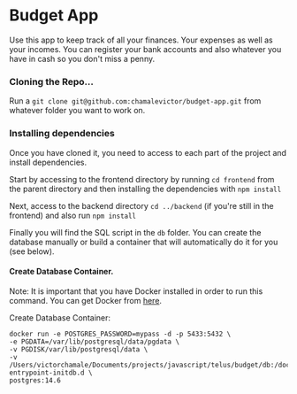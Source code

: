 # Budget App 
Use this app to keep track of all your finances. Your expenses as well as your incomes. You can register your bank accounts and also whatever you have in cash so you don't miss a penny.



### Cloning the Repo...
Run a ``` git clone git@github.com:chamalevictor/budget-app.git ``` from whatever folder you want to work on.



### Installing dependencies
Once you have cloned it, you need to access to each part of the project and install dependencies.

Start by accessing to the frontend directory by running ``` cd frontend ``` from the parent directory and then installing the dependencies with ``` npm install ```

Next, access to the backend directory ``` cd ../backend ``` (if you're still in the frontend) and also run ``` npm install ```

Finally you will find the SQL script in the ``` db ``` folder. You can create the database manually or build a container that will automatically do it for you (see below).



#### Create Database Container.
Note: It is important that you have Docker installed in order to run this command. You can get Docker from [here](https://docs.docker.com/get-docker/). 

Create Database Container:
```
docker run -e POSTGRES_PASSWORD=mypass -d -p 5433:5432 \
-e PGDATA=/var/lib/postgresql/data/pgdata \
-v PGDISK/var/lib/postgresql/data \
-v /Users/victorchamale/Documents/projects/javascript/telus/budget/db:/docker-entrypoint-initdb.d \
postgres:14.6
```
